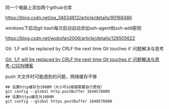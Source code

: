 同一个电脑上添加两个github仓库

https://blog.csdn.net/qq_34634812/article/details/90168486



windows下启动git bash每次启动自动添加ssh-agent和ssh-add密钥

https://blog.csdn.net/wobofan2006/article/details/126505622



Git: ‘LF will be replaced by CRLF the next time Git touches it‘ 问题解决与思考

[Git: ‘LF will be replaced by CRLF the next time Git touches it‘ 问题解决与思考-CSDN博客](https://blog.csdn.net/Babylonxun/article/details/126598477)



push 大文件时可能遇到的问题，网络缓存不够

```
## 设置http缓存为1000M（大小可以根据需要自行更改）
git config --global http.postBuffer 1048576000 
## 设置https缓存为1000M
git config --global https.postBuffer 1048576000
```

